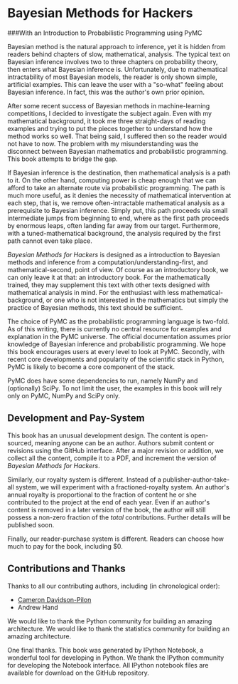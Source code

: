 Bayesian Methods for Hackers
========
###With an Introduction to Probabilistic Programming using PyMC



Bayesian method is the natural approach to inference, yet it is hidden from readers behind chapters of slow, mathematical, analysis. The typical text on Bayesian inference involves two to three chapters on probability theory, then enters what Bayesian inference is. Unfortunately, due to mathematical intractability of most Bayesian models, the reader is only shown simple, artificial examples. This can leave the user with a "so-what" feeling about Bayesian inference. In fact, this was the author's own prior opinion.

After some recent success of Bayesian methods in machine-learning competitions, I decided to investigate the subject again. Even with my mathematical background, it took me three straight-days of reading examples and trying to put the pieces together to understand how the method works so well. That being said, I suffered then so the reader would not have to now. The problem with my misunderstanding was the disconnect between Bayesian mathematics and probabilistic programming. This book attempts to bridge the gap.

If Bayesian inference is the destination, then mathematical analysis is a path to it. On the other hand, computing power is cheap enough that we can afford to take an alternate route via probabilistic programming. The path is much more useful, as it denies the necessity of mathematical intervention at each step, that is, we remove often-intractable mathematical analysis as a prerequisite to Bayesian inference. Simply put, this path proceeds via small intermediate jumps from beginning to end, where as the first path proceeds by enormous leaps, often landing far away from our target. Furthermore, with a tuned-mathematical background, the analysis required by the first path cannot even take place.

*Bayesian Methods for Hackers* is designed as a introduction to Bayesian methods and inference from a computation/understanding-first, and mathematical-second, point of view. Of course as an introductory book, we can only leave it at that: an introductory book. For the mathematically trained, they may supplement this text with other texts designed with mathematical analysis in mind. For the enthusiast with less mathematical-background, or one who is not interested in the mathematics but simply the practice of Bayesian methods, this text should be sufficient.

The choice of PyMC as the probabilistic programming language is two-fold. As of this writing, there is currently no central resource for examples and explanation in the PyMC universe. The official documentation assumes prior knowledge of Bayesian inference and probabilistic programming. We hope this book encourages users at every level to look at PyMC. Secondly, with recent core developments and popularity of the scientific stack in Python, PyMC is likely to become a core component of the stack.

PyMC does have some dependencies to run, namely NumPy and (optionally) SciPy. To not limit the user, the examples in this book will rely only on PyMC, NumPy and SciPy only.

Development and Pay-System
------

This book has an unusual development design. The content is open-sourced, meaning anyone can be an author. 
Authors submit content or revisions using the GitHub interface. After a major revision or addition, we collect all the content, compile it to a 
PDF, and increment the version of *Bayesian Methods for Hackers*. 

Similarly, our royalty system is different. Instead of a publisher-author-take-all system, we will experiment with a fractioned-royalty system. An author's
annual royalty is proportional to the fraction of content he or she contributed to the project at the end of each year. Even if an author's content is removed in a later version of 
the book, the author will still possess a non-zero fraction of the *total* contributions. Further details will be published soon.

Finally, our reader-purchase system is different. Readers can choose how much to pay for the book, including $0.


Contributions and Thanks
-----

Thanks to all our contributing authors, including (in chronological order):
-  [Cameron Davidson-Pilon](http://www.camdp.com)
-  Andrew Hand
 


We would like to thank the Python community for building an amazing architecture. We would like to thank the 
statistics community for building an amazing architecture. 

One final thanks. This book was generated by IPython Notebook, a wonderful tool for developing in Python. We thank the IPython 
community for developing the Notebook interface. All IPython notebook files are available for download on the GitHub repository. 
